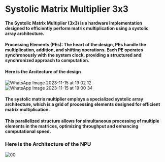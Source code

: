 
# Systolic Matrix Multiplier 3x3
#### The Systolic Matrix Multiplier (3x3) is a hardware implementation designed to efficiently perform matrix multiplication using a systolic array architecture.
#### Processing Elements (PEs): The heart of the design, PEs handle the multiplication, addition, and shifting operations. Each PE operates synchronously with the system clock, providing a structured and synchronized approach to computation.
#### Here is the Arcitecture of the design 

![WhatsApp Image 2023-11-15 at 19 02 12](https://github.com/yassinelkashef/Systolic-Matrix-Multiplier-3x3/assets/110354392/8dcc1d9d-5805-418a-894d-44da9e60aaba)
![WhatsApp Image 2023-11-15 at 19 00 34](https://github.com/yassinelkashef/Systolic-Matrix-Multiplier-3x3/assets/110354392/612c3895-f416-44a4-ace1-238bf1615bb9)

#### The systolic matrix multiplier employs a specialized systolic array architecture, which is a grid of processing elements designed for efficient matrix multiplication.
#### This parallelized structure allows for simultaneous processing of multiple elements in the matrices, optimizing throughput and enhancing computational speed.

### Here is the Architecture of the NPU

![00](https://github.com/yassinelkashef/Systolic-Matrix-Multiplier-3x3/assets/110354392/284d44cc-7b4c-4011-b2e2-69f6dbea1798)



